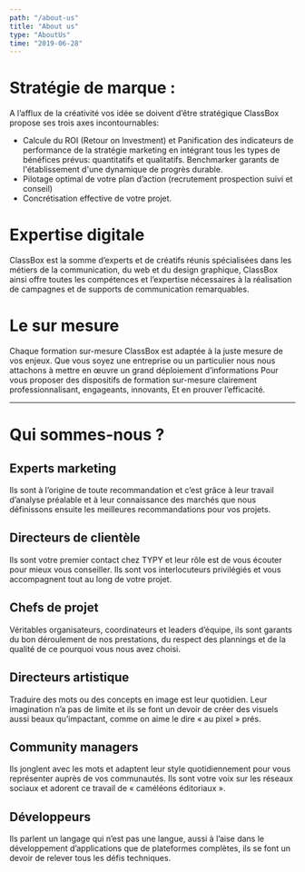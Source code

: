 ```yaml
---
path: "/about-us"
title: "About us"
type: "AboutUs"
time: "2019-06-28"
---
```

# Stratégie de marque : 
A l’afflux de la créativité vos idée se doivent d’être stratégique ClassBox propose ses trois axes incontournables: 
- Calcule du ROI (Retour on Investment) et Panification des indicateurs de performance de la stratégie marketing en intégrant tous les types de bénéfices prévus:
 quantitatifs et qualitatifs. Benchmarker
garants de l'établissement d'une dynamique de progrès durable.
- Pilotage optimal de votre plan d’action (recrutement prospection suivi et conseil)
- Concrétisation effective de votre projet. 

# Expertise digitale
ClassBox est la somme d’experts et de créatifs réunis spécialisées dans les métiers de la communication, du web et du design graphique, ClassBox ainsi offre toutes les compétences et l’expertise nécessaires à la réalisation de campagnes et de supports de communication remarquables.

# Le sur mesure 
Chaque formation sur-mesure ClassBox est adaptée à la juste mesure de vos enjeux. 
Que vous soyez une entreprise ou un particulier nous nous attachons à mettre en œuvre un grand déploiement d’informations
Pour vous proposer des dispositifs de formation sur-mesure clairement professionnalisant, engageants, innovants,
Et en prouver l’efficacité.

***

# Qui sommes-nous ?

## Experts marketing
Ils sont à l’origine de toute recommandation et c’est grâce à leur travail d’analyse préalable et à leur connaissance des marchés que nous définissons ensuite les meilleures recommandations pour vos projets.

## Directeurs de clientèle
Ils sont votre premier contact chez TYPY et leur rôle est de vous écouter pour mieux vous conseiller. Ils sont vos interlocuteurs privilégiés et vous accompagnent tout au long de votre projet.

## Chefs de projet
Véritables organisateurs, coordinateurs et leaders d’équipe, ils sont garants du bon déroulement de nos prestations, du respect des plannings et de la qualité de ce pourquoi vous nous avez choisi.

## Directeurs artistique
Traduire des mots ou des concepts en image est leur quotidien. Leur imagination n’a pas de limite et ils se font un devoir de créer des visuels aussi beaux qu’impactant, comme on aime le dire « au pixel » prés.

## Community managers
Ils jonglent avec les mots et adaptent leur style quotidiennement pour vous représenter auprès de vos communautés. Ils sont votre voix sur les réseaux sociaux et adorent ce travail de « caméléons éditoriaux ».

## Développeurs
Ils parlent un langage qui n’est pas une langue, aussi à l’aise dans le développement d’applications que de plateformes complètes, ils se font un devoir de relever tous les défis techniques.
